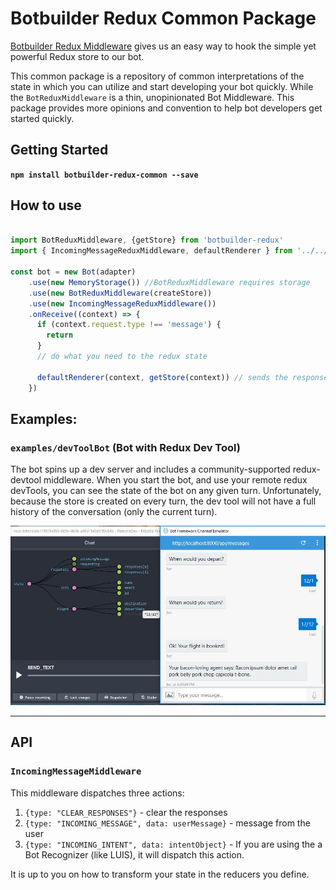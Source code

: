 # Botbuilder Redux Common Package

[Botbuilder Redux Middleware](https://github.com/howlowck/botbuilder-redux) gives us an easy way to hook the simple yet powerful Redux store to our bot.

This common package is a repository of common interpretations of the state in which you can utilize and start developing your bot quickly.  While the `BotReduxMiddleware` is a thin, unopinionated Bot Middleware.  This package provides more opinions and convention to help bot developers get started quickly.

## Getting Started

**`npm install botbuilder-redux-common --save`**

## How to use
```js

import BotReduxMiddleware, {getStore} from 'botbuilder-redux'
import { IncomingMessageReduxMiddleware, defaultRenderer } from '../../src'

const bot = new Bot(adapter)
    .use(new MemoryStorage()) //BotReduxMiddleware requires storage
    .use(new BotReduxMiddleware(createStore))
    .use(new IncomingMessageReduxMiddleware())
    .onReceive((context) => {
      if (context.request.type !== 'message') {
        return
      }
      // do what you need to the redux state

      defaultRenderer(context, getStore(context)) // sends the responses to the bot automatically
    })

```

## Examples:

### `examples/devToolBot` (Bot with Redux Dev Tool)
The bot spins up a dev server and includes a community-supported redux-devtool middleware.  When you start the bot, and use your remote redux devTools, you can see the state of the bot on any given turn.  Unfortunately, because the store is created on every turn, the dev tool will not have a full history of the conversation (only the current turn).

![devtools](assets/devtoolsCapture.jpg)

-------------
## API

### `IncomingMessageMiddleware`

This middleware dispatches three actions:
1. `{type: "CLEAR_RESPONSES"}` - clear the responses
2. `{type: "INCOMING_MESSAGE", data: userMessage}` - message from the user
3. `{type: "INCOMING_INTENT", data: intentObject}` - If you are using the a Bot Recognizer (like LUIS), it will dispatch this action.

It is up to you on how to transform your state in the reducers you define.
